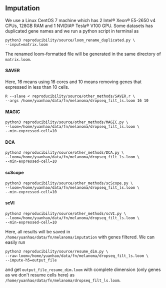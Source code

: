 ## Imputation

We use a Linux CentOS 7 machine which has 2 Intel® Xeon® E5-2650 v4 CPUs, 128GB RAM and 1 NVIDIA® Tesla® V100 GPU.
Some datasets has duplicated gene names and we run a python script in terminal as 
    
    python3 reproducibility/source/loom_rename_duplicated.py \
    --input=matrix.loom

The renamed loom-formatted file will be generated in the same directory of `matrix.loom`.

#### SAVER
Here, 16 means using 16 cores and 10 means removing genes that expressed in less than 10 cells.

    R --slave < reproducibility/source/other_methods/SAVER.r \
    --args /home/yuanhao/data/fn/melanoma/dropseq_filt_ls.loom 16 10

#### MAGIC

    python3 reproducibility/source/other_methods/MAGIC.py \
    --loom=/home/yuanhao/data/fn/melanoma/dropseq_filt_ls.loom \
    --min-expressed-cell=10

#### DCA

    python3 reproducibility/source/other_methods/DCA.py \
    --loom=/home/yuanhao/data/fn/melanoma/dropseq_filt_ls.loom \
    --min-expressed-cell=10

#### scScope

    python3 reproducibility/source/other_methods/scScope.py \
    --loom=/home/yuanhao/data/fn/melanoma/dropseq_filt_ls.loom \
    --min-expressed-cell=10

#### scVI

    python3 reproducibility/source/other_methods/scVI.py \
    --loom=/home/yuanhao/data/fn/melanoma/dropseq_filt_ls.loom \
    --min-expressed-cell=10

Here, all results will be saved in `/home/yuanhao/data/fn/melanoma/imputation` with genes filtered.
We can easily run

    python3 reproducibility/source/resume_dim.py \
    --raw-loom=/home/yuanhao/data/fn/melanoma/dropseq_filt_ls.loom \
    --impute-h5=output_file
    
and get `output_file_resume_dim.loom` with complete dimension (only genes as we don't resume cells here) as `/home/yuanhao/data/fn/melanoma/dropseq_filt_ls.loom`.
